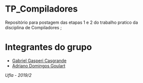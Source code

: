 # TP_Compiladores

  Repositório para postagem das etapas 1 e 2 do trabalho pratico da disciplina de Compiladores ;
  
# Integrantes do grupo

   - [Gabriel Gasperi Casgrande](https://github.com/gabrielcasag)
   - [Adriano Domingos Goulart](https://github.com/adrianodg)

*Ufla - 2019/2*
